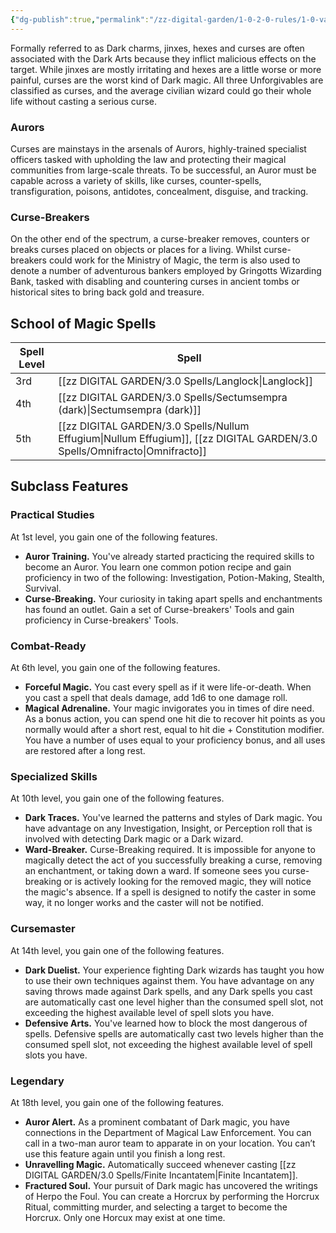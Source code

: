 ```yaml
---
{"dg-publish":true,"permalink":"/zz-digital-garden/1-0-2-0-rules/1-0-variant-rules/1-5-2-schools-of-magic-jinxes-hexes-and-curses/"}
---
```


Formally referred to as Dark charms, jinxes, hexes and curses are often associated with the Dark Arts because they inflict malicious effects on the target. While jinxes are mostly irritating and hexes are a little worse or more painful, curses are the worst kind of Dark magic. All three Unforgivables are classified as curses, and the average civilian wizard could go their whole life without casting a serious curse.

### Aurors

Curses are mainstays in the arsenals of Aurors, highly-trained specialist officers tasked with upholding the law and protecting their magical communities from large-scale threats. To be successful, an Auror must be capable across a variety of skills, like curses, counter-spells, transfiguration, poisons, antidotes, concealment, disguise, and tracking.

### Curse-Breakers

On the other end of the spectrum, a curse-breaker removes, counters or breaks curses placed on objects or places for a living. Whilst curse-breakers could work for the Ministry of Magic, the term is also used to denote a number of adventurous bankers employed by Gringotts Wizarding Bank, tasked with disabling and countering curses in ancient tombs or historical sites to bring back gold and treasure.

## School of Magic Spells

| Spell Level | Spell                               |
| ----------- | ----------------------------------- |
| 3rd         | [[zz DIGITAL GARDEN/3.0 Spells/Langlock\|Langlock]]                        |
| 4th         | [[zz DIGITAL GARDEN/3.0 Spells/Sectumsempra (dark)\|Sectumsempra (dark)]]             |
| 5th         | [[zz DIGITAL GARDEN/3.0 Spells/Nullum Effugium\|Nullum Effugium]], [[zz DIGITAL GARDEN/3.0 Spells/Omnifracto\|Omnifracto]] |

## Subclass Features

### Practical Studies

At 1st level, you gain one of the following features.

* **Auror Training.** You've already started practicing the required skills to become an Auror. You learn one common potion recipe and gain proficiency in two of the following: Investigation, Potion-Making, Stealth, Survival.
* **Curse-Breaking.** Your curiosity in taking apart spells and enchantments has found an outlet. Gain a set of Curse-breakers' Tools and gain proficiency in Curse-breakers' Tools.

### Combat-Ready

At 6th level, you gain one of the following features.

* **Forceful Magic.** You cast every spell as if it were life-or-death. When you cast a spell that deals damage, add 1d6 to one damage roll.
* **Magical Adrenaline.** Your magic invigorates you in times of dire need. As a bonus action, you can spend one hit die to recover hit points as you normally would after a short rest, equal to hit die + Constitution modifier. You have a number of uses equal to your proficiency bonus, and all uses are restored after a long rest.

### Specialized Skills

At 10th level, you gain one of the following features.

* **Dark Traces.** You've learned the patterns and styles of Dark magic. You have advantage on any Investigation, Insight, or Perception roll that is involved with detecting Dark magic or a Dark wizard.
* **Ward-Breaker.** Curse-Breaking required. It is impossible for anyone to magically detect the act of you successfully breaking a curse, removing an enchantment, or taking down a ward. If someone sees you curse-breaking or is actively looking for the removed magic, they will notice the magic's absence. If a spell is designed to notify the caster in some way, it no longer works and the caster will not be notified.

### Cursemaster

At 14th level, you gain one of the following features.

* **Dark Duelist.** Your experience fighting Dark wizards has taught you how to use their own techniques against them. You have advantage on any saving throws made against Dark spells, and any Dark spells you cast are automatically cast one level higher than the consumed spell slot, not exceeding the highest available level of spell slots you have. 
* **Defensive Arts.** You've learned how to block the most dangerous of spells. Defensive spells are automatically cast two levels higher than the consumed spell slot, not exceeding the highest available level of spell slots you have. 

### Legendary 

At 18th level, you gain one of the following features.

* **Auror Alert.** As a prominent combatant of Dark magic, you have connections in the Department of Magical Law Enforcement. You can call in a two-man auror team to apparate in on your location. You can’t use this feature again until you finish a long rest. 
* **Unravelling Magic.** Automatically succeed whenever casting [[zz DIGITAL GARDEN/3.0 Spells/Finite Incantatem\|Finite Incantatem]]. 
* **Fractured Soul.** Your pursuit of Dark magic has uncovered the writings of Herpo the Foul. You can create a Horcrux by performing the Horcrux Ritual, committing murder, and selecting a target to become the Horcrux. Only one Horcux may exist at one time.